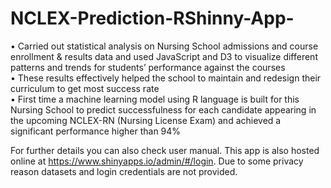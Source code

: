 # NCLEX-Prediction-RShinny-App-

•	Carried out statistical analysis on Nursing School admissions and course enrollment & results data and used JavaScript and D3 to visualize different patterns and trends for students’ performance against the courses  
•	These results effectively helped the school to maintain and redesign their curriculum to get most success rate  
•	First time a machine learning model using R language is built for this Nursing School to predict successfulness for each candidate appearing in the upcoming NCLEX-RN (Nursing License Exam) and achieved a significant performance higher than 94%  

For further details you can also check user manual. This app is also hosted online at https://www.shinyapps.io/admin/#/login.
Due to some privacy reason datasets and login credentials are not provided.
